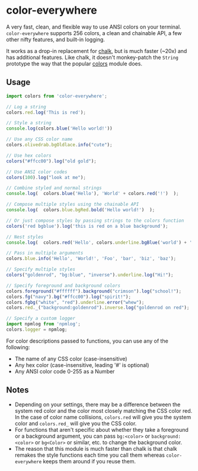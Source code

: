# color-everywhere

A very fast, clean, and flexible way to use ANSI colors on your terminal. `color-everywhere` supports 256 colors, a clean and chainable API, a few other nifty features, and built-in logging.

It works as a drop-in replacement for [chalk](https://github.com/sindresorhus/chalk), but is much faster (~20x) and has additional features. Like chalk, it doesn't monkey-patch the `String` prototype the way that the popular [colors](https://github.com/marak/colors.js/) module does.

## Usage

```js
import colors from 'color-everywhere';

// Log a string
colors.red.log('This is red');

// Style a string
console.log(colors.blue('Hello world!'))

// Use any CSS color name
colors.olivedrab.bgOldlace.info("cute");

// Use hex colors
colors("#ffcc00").log("old gold");

// Use ANSI color codes
colors(100).log("look at me");

// Combine styled and normal strings
console.log(  colors.blue('Hello'), 'World' + colors.red('!')  );

// Compose multiple styles using the chainable API
console.log(  colors.blue.bgRed.bold('Hello world!')  );

// Or just compose styles by passing strings to the colors function
colors('red bgblue').log('this is red on a blue background');

// Nest styles
console.log(  colors.red('Hello', colors.underline.bgBlue('world') + '!')  );

// Pass in multiple arguments
colors.blue.info('Hello', 'World!', 'Foo', 'bar', 'biz', 'baz');

// Specify multiple styles
colors("goldenrod", "bg:blue", "inverse").underline.log("Hi!");

// Specify foreground and background colors
colors.foreground("#ffffff").background("crimson").log("school!");
colors.fg("navy").bg("#ffcc00").log("spirit!");
colors.fgbg("white", "red").underline.error("whew");
colors.red._("background:goldenrod").inverse.log("goldenrod on red");

// Specify a custom logger
import npmlog from 'npmlog';
colors.logger = npmlog;
```

For color descriptions passed to functions, you can use any of the following:

- The name of any CSS color (case-insensitive)
- Any hex color (case-insensitive, leading '#' is optional)
- Any ANSI color code 0-255 as a Number

## Notes

- Depending on your settings, there may be a difference between the system red color and the color most closely matching the CSS color red. In the case of color name collisions, `colors.red` will give you the system color and `colors.red_` will give you the CSS color.
- For functions that aren't specific about whether they take a foreground or a background argument, you can pass `bg:<color>` or `background: <color>` or `bg<Color>` or similar, etc. to change the background color.
- The reason that this module is much faster than chalk is that chalk remakes the style functions each time you call them whereas `color-everywhere` keeps them around if you reuse them.
